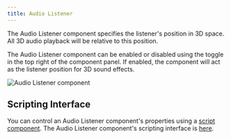 ```yaml
---
title: Audio Listener
---
```


The Audio Listener component specifies the listener's position in 3D space. All 3D audio playback will be relative to this position.

The Audio Listener component can be enabled or disabled using the toggle in the top right of the component panel. If enabled, the component will act as the listener position for 3D sound effects.

![Audio Listener component](/img/user-manual/scenes/components/component-audiolistener.png)

## Scripting Interface

You can control an Audio Listener component's properties using a [script component][2]. The Audio Listener component's scripting interface is [here][3].

[2]: /user-manual/scenes/components/script
[3]: https://api.playcanvas.com/engine/classes/AudioListenerComponent.html
